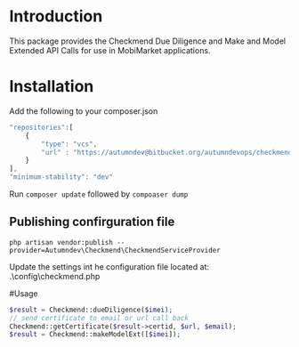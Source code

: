 # Introduction
This package provides the Checkmend Due Diligence and Make and Model Extended API Calls for use in MobiMarket applications.

# Installation
Add the following to your composer.json
```javascript
"repositories":[
    {
        "type": "vcs",
        "url" : "https://autumndev@bitbucket.org/autumndevops/checkmend.git"
    }
],
"minimum-stability": "dev"
```
Run ```composer update``` followed by ```compoaser dump```

## Publishing confirguration file
```
php artisan vendor:publish --provider=Autumndev\Checkmend\CheckmendServiceProvider
```

Update the settings int he configuration file located at: .\config\checkmend.php

#Usage

```php
$result = Checkmend::dueDiligence($imei);
// send certificate to email or url call back
Checkmend::getCertificate($result->certid, $url, $email);
$result = Checkmend::makeModelExt([$imei]);
```